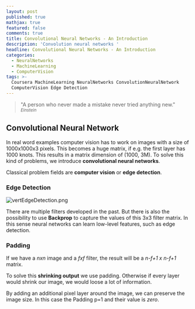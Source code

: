 ```yaml
---
layout: post
published: true
mathjax: true
featured: false
comments: true
title: Convolutional Neural Networks - An Introduction
description: 'Convolution neural networks '
headline: Convolutional Neural Networks - An Introduction
categories:
  - NeuralNetworks
  - MachineLearning
  - ComputerVision
tags: >-
  Coursera MachineLearning NeuralNetworks ConvolutionNeuralNetwork
  ComputerVision Edge Detection
---
```

>&quot;A person who never made a mistake never tried anything new.&quot;
><small><cite title="Einstein">Einstein</cite></small>

## Convolutional Neural Network
In real word examples computer vision has to work on images with a size of 1000x1000x3 pixels. This becomes a huge matrix, if e.g. the first layer has 1000 knots. This results in a matrix dimension of (1000, 3M). To solve this kind of problems, we introduce **convolutional neural networks**.

Classical problem fields are **computer vision** or **edge detection**.

### Edge Detection
![vertEdgeDetection.png]({{site.baseurl}}/images/posts/ConvolutionalNN/vertEdgeDetection.png)

There are multiple filters developed in the past. But there is also the possibility to use **Backprop** to capture the values of this 3x3 filter matrix.
In this sense neural networks can learn low-level features, such as edge detection.

### Padding
If we have a *nxn* image and a *fxf* filter, the result will be a *n-f+1 x n-f+1* matrix.

To solve this **shrinking output** we use padding. Otherwise if every layer would shrink our image, we would loose a lot of information.

By adding an additional pixel layer around the image, we can preserve the image size. In this case the Padding p=1 and their value is *zero*.
